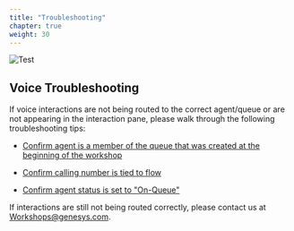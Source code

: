 ```yaml
---
title: "Troubleshooting"
chapter: true
weight: 30
---
```



![Test](/images/Inbound3-768x300.jpg)

## Voice Troubleshooting
If voice interactions are not being routed to the correct agent/queue or are not appearing in the interaction pane, please walk through the following troubleshooting tips:

* [Confirm agent is a member of the queue that was created at the beginning of the workshop](https://workshop.genesys.com/workshops/gride-demo/040-inbound-voice/10_first.html#Followalong)

* [Confirm calling number is tied to flow](https://workshop.genesys.com/workshops/gride-demo/040-inbound-voice/10_first.html)

* [Confirm agent status is set to "On-Queue"](https://workshop.genesys.com/workshops/gride-demo/040-inbound-voice/20_second.html)

 If interactions are still not being routed correctly, please contact us at Workshops@genesys.com.

